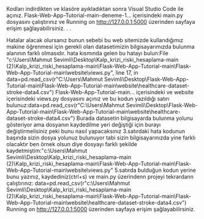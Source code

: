 Kodları indirdikten ve klasöre ayıkladıktan sonra Visual Studio Code ile açınız.
Flask-Web-App-Tutorial-main-deneme-1... içerisindeki main.py dosyasını çalıştırınız ve Running on http://127.0.0.1:5000 üzerinden sayfaya erişim şağlayabilirsiniz. 
.
.

Hatalar alacak olursanız bunun sebebi bu web sitemizde kullandığımız makine öğrenmesi için gerekli olan datasetimizin bilgisayarımızda bulunma alanının farklı olmasıdır.
hata kısmında gelen bu hatayı bulun:File "c:\Users\Mahmut Sevimli\Desktop\Kalp_krizi_riski_hesaplama-main (2)\Kalp_krizi_riski_hesaplama-main\Flask-Web-App-Tutorial-main\Flask-Web-App-Tutorial-main\website\views.py", 
line 17, in <module>data=pd.read_csv(r"C:\Users\Mahmut Sevimli\Desktop\Flask-Web-App-Tutorial-main\Flask-Web-App-Tutorial-main\website\healthcare-dataset-stroke-data4.csv")
Flask-Web-App-Tutorial-main... içerisindeki ve  website içerisindeki  views.py dosyasını açınız ve bu kodun yazıldığı satırı bulunuz:data=pd.read_csv(r"C:\Users\Mahmut Sevimli\Desktop\Flask-Web-App-Tutorial-main\Flask-Web-App-Tutorial-main\website\healthcare-dataset-stroke-data4.csv")
Burada datasetin bilgisayarda bulunma yolunu gösteriyor ama dosyanın kaydedilme yeri değiştiği için burayı değiştirmelisiniz peki bunu nasıl yapacaksınız
3.satırdaki hata kodunun başında sizin dosya yolunuz bulunuyor tabi sizin bilgisayarınızda yine farklı olacaktır ben örnek olsun diye dosyayı farklı şekilde kaydetmiştim:"c:\Users\Mahmut Sevimli\Desktop\Kalp_krizi_riski_hesaplama-main (2)\Kalp_krizi_riski_hesaplama-main\Flask-Web-App-Tutorial-main\Flask-Web-App-Tutorial-main\website\views.py"
5.satırda bulduğun kodun yerine bunu yazınız, kaydediniz(ctrl+s) ve main.py üzerindenn projeyi tekrardann çalıştırınız: data=pd.read_csv(r"c:\Users\Mahmut Sevimli\Desktop\Kalp_krizi_riski_hesaplama-main (2)\Kalp_krizi_riski_hesaplama-main\Flask-Web-App-Tutorial-main\Flask-Web-App-Tutorial-main\website\healthcare-dataset-stroke-data4.csv")
 Running on http://127.0.0.1:5000 üzerinden sayfaya erişim şağlayabilirsiniz. 
 
